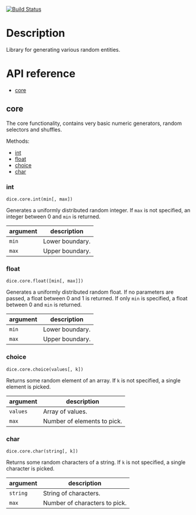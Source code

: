 [![Build Status](https://travis-ci.org/synesenom/dice.svg?branch=master)](https://travis-ci.org/synesenom/dice)

# Description
Library for generating various random entities.

# API reference
- [core](#core)


## core
The core functionality, contains very basic numeric generators, random selectors and shuffles.

Methods:

- [int](#int)
- [float](#float)
- [choice](#choice)
- [char](#char)


### int
```
dice.core.int(min[, max])
```
Generates a uniformly distributed random integer. If `max` is not specified, an integer between 0 and `min` is returned.

| argument | description |
| --- | --- |
| `min` | Lower boundary. |
| `max` | Upper boundary. |


### float
```
dice.core.float([min[, max]])
```
Generates a uniformly distributed random float. If no parameters are passed, a float between 0 and 1 is returned. If  only `min` is specified, a float between 0 and `min` is returned.

| argument | description |
| --- | --- |
| `min` | Lower boundary. |
| `max` | Upper boundary. |


### choice
```
dice.core.choice(values[, k])
```
Returns some random element of an array. If `k` is not specified, a single element is picked.

| argument | description |
| --- | --- |
| `values` | Array of values. |
| `max` | Number of elements to pick. |


### char
```
dice.core.char(string[, k])
```
Returns some random characters of a string. If `k` is not specified, a single character is picked.

| argument | description |
| --- | --- |
| `string` | String of characters. |
| `max` | Number of characters to pick. |